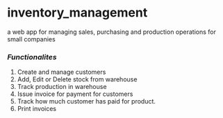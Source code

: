 # inventory_management
a web app for managing sales, purchasing and production operations for small companies

### *Functionalites*
1. Create and manage customers
2. Add, Edit or Delete stock from warehouse
3. Track production in warehouse
3. Issue invoice for payment for customers
4. Track how much customer has paid for product.
5. Print invoices
